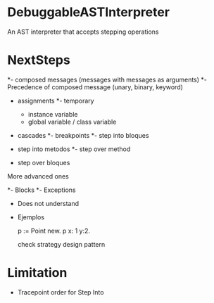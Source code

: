 # DebuggableASTInterpreter
An AST interpreter that accepts stepping operations

# NextSteps

*- composed messages (messages with messages as arguments)
*- Precedence of composed message (unary, binary, keyword)
- assignments
  *- temporary
  - instance variable
  - global variable / class variable


- cascades
*- breakpoints
*- step into bloques
- step into metodos
*- step over method
- step over bloques


More advanced ones

*- Blocks
*- Exceptions

- Does not understand
- Ejemplos

  p := Point new.
  p x: 1 y:2.
  
  check strategy design pattern
  
# Limitation
- Tracepoint order for Step Into
